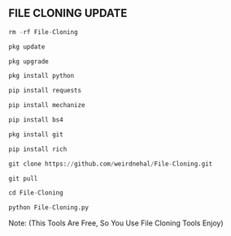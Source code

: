 ## FILE CLONING UPDATE
```python
rm -rf File-Cloning 

pkg update

pkg upgrade

pkg install python

pip install requests

pip install mechanize

pip install bs4

pkg install git

pip install rich

git clone https://github.com/weirdnehal/File-Cloning.git

git pull

cd File-Cloning

python File-Cloning.py
```
Note: (This Tools Are Free, So You Use File Cloning Tools Enjoy)


